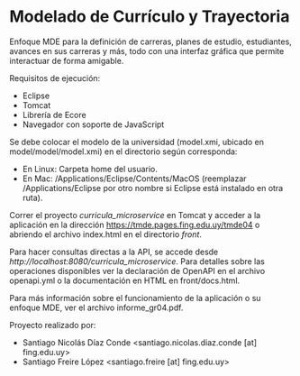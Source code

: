 # Modelado de Currículo y Trayectoria

Enfoque MDE para la definición de carreras, planes de estudio, estudiantes, avances en sus carreras y más, todo con una interfaz gráfica que permite interactuar de forma amigable.

Requisitos de ejecución:
- Eclipse
- Tomcat
- Librería de Ecore
- Navegador con soporte de JavaScript

Se debe colocar el modelo de la universidad (model.xmi, ubicado en model/model/model.xmi) en el directorio según corresponda:
- En Linux: Carpeta home del usuario.
- En Mac: /Applications/Eclipse/Contents/MacOS (reemplazar /Applications/Eclipse por otro nombre si Eclipse está instalado en otra ruta).

Correr el proyecto _curricula_microservice_ en Tomcat y acceder a la aplicación en la dirección https://tmde.pages.fing.edu.uy/tmde04 o abriendo el archivo index.html en el directorio _front_.

Para hacer consultas directas a la API, se accede desde _http://localhost:8080/curricula_microservice_. Para detalles sobre las operaciones disponibles ver la declaración de OpenAPI en el archivo openapi.yml o la documentación en HTML en front/docs.html.

Para más información sobre el funcionamiento de la aplicación o su enfoque MDE, ver el archivo informe_gr04.pdf.

Proyecto realizado por:
- Santiago Nicolás Díaz Conde <santiago.nicolas.diaz.conde [at] fing.edu.uy>
- Santiago Freire López <santiago.freire [at] fing.edu.uy>
